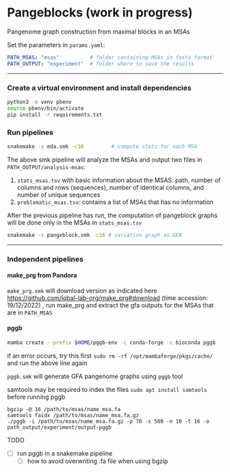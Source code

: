# Pangeblocks (work in progress)
Pangenome graph construction from maximal blocks in an MSAs 

Set the parameters in `params.yaml`:
```yaml
PATH_MSAS: "msas"          # folder containing MSAs in fasta format
PATH_OUTPUT: "experiment"  # folder where to save the results
```
___

### Create a virtual environment and install dependencies
```bash
python3 -m venv pbenv
source pbenv/bin/activate
pip install -r requirements.txt
```

### Run pipelines
```bash
snakemake -s eda.smk -c16         # compute stats for each MSA
```
The above smk pipeline will analyze the MSAs and output two files in `PATH_OUTPUT/analysis-msas`:
1. `stats_msas.tsv` with basic information about the MSAS: path, number of columns and rows (sequences), number of identical columns, and number of unique sequences
2. `problematic_msas.tsv`: contains a list of MSAs that has no information

After the previous pipeline has run, the computation of pangeblock graphs will be done only in the MSAs in `stats_msas.tsv` 
```bash
snakemake -s pangeblock.smk -c16 # variation graph as GFA
```

___
### Independent pipelines

#### make_prg from Pandora
`make_prg.smk` will download version as indicated here https://github.com/iqbal-lab-org/make_prg#download (time accession: 19/12/2022)
, run make_prg and extract the gfa outputs for the MSAs that are in `PATH_MSAS`


#### pggb 
```bash
mamba create --prefix $HOME/pggb-env -c conda-forge -c bioconda pggb
```
if an error occurs, try this first `sudo rm -rf /opt/mambaforge/pkgs/cache/` and run the above line again

`pggb.smk` will generate GFA pangenome graphs using `pggb` tool

samtools may be required to index the files `sudo apt install samtools` before running pggb

```
bgzip -@ 16 /path/to/msas/name_msa.fa
samtools faidx /path/to/msas/name_msa.fa.gz
./pggb -i /path/to/msas/name_msa.fa.gz -p 70 -s 500 -n 10 -t 16 -o path_output/experiment/output-pggb
```

TODO 
- [ ] run pggb in a snakemake pipeline
    - [ ] how to avoid overwriting .fa file when using bgzip